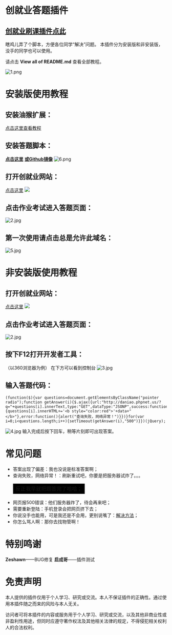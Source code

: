 # 创就业答题插件

## [创就业刷课插件点此](https://github.com/asd2323208/asd2323208.github.io/blob/master/CJYWatch.md)

瞎鸡儿弄了个脚本，方便各位同学“解决”问题。
本插件分为安装版和非安装版，没手的同学也可以使用。

请点击 **View all of README.md** 查看全部教程。

![1.png](https://i.loli.net/2020/03/26/yPqkSZWR5dKj83H.png)

# 安装版使用教程

## 安装油猴扩展：
[点击这里查看教程](https://blog.csdn.net/qq_31150365/article/details/90447934)

## 安装答题脚本：
**[点击这里](https://greasyfork.org/zh-CN/scripts/398765-cjyanswer)** **[或Github镜像](https://github.com/asd2323208/asd2323208.github.io/raw/master/js/CJYAnswer.user.js)**
![6.png](https://i.loli.net/2020/03/26/Tiy5SVhRbdJ8Q9c.png)

## 打开创就业网站：
[点击这里](http://ccsu.hunbys.com/web/student/course/list#0)
![](https://i.loli.net/2020/02/17/igFD6SN5fml38pV.jpg)

## 点击作业考试进入答题页面：
![2.jpg](https://i.loli.net/2020/03/26/TdJsCmcLbIM9ZwR.jpg)

## 第一次使用请点击总是允许此域名：
![5.jpg](https://i.loli.net/2020/03/26/TAxHu7oKmyB3hrU.jpg)

# 非安装版使用教程

## 打开创就业网站：
[点击这里](http://ccsu.hunbys.com/web/student/course/list#0)
![](https://i.loli.net/2020/02/17/igFD6SN5fml38pV.jpg)

## 点击作业考试进入答题页面：
![2.jpg](https://i.loli.net/2020/03/26/TdJsCmcLbIM9ZwR.jpg)


## 按下F12打开开发者工具：
（以360浏览器为例）
在下方可以看到控制台
![3.jpg](https://i.loli.net/2020/03/26/c5QkyVq3pTsmuCf.jpg)

## 输入答题代码：

    (function($){var questions=document.getElementsByClassName("pointer radio");function getAnswer(i){$.ajax({url:"http://daniao.phpnet.us/?q="+questions[i].innerText,type:"GET",dataType:"JSONP",success:function(data){questions[i].innerHTML+='<b style="color:red">'+data+"</b>"},error:function(){alert("查询失败，网络异常！")}})}for(var i=0;i<questions.length;i++){setTimeout(getAnswer(i),"500")}})(jQuery);

![4.jpg](https://i.loli.net/2020/03/26/OxT1F3b6i82o5Qy.jpg)
输入完成后按下回车，稍等片刻即可出现答案。

# 常见问题
* 答案出现了偏差：我也没说是标准答案啊；
* 查询失败，网络异常！：刷新重试吧，你要是把服务器试炸了。。。<table><tr><td bgcolor=black> 反正我早就把题答完了哈哈；</td></tr></table> 
* 网页报500错误：他们服务器炸了，待会再来吧；
* 需要重新登陆：手机登录会把网页挤下去；
* 你说没手也能用，可是我还是不会用，更别说嘴了：[解决方法](https://www.baidu.com/s?wd=%E4%BD%A0%E6%98%AF%E5%BC%B1%E6%99%BA%E5%90%97&ie=UTF-8)；
* 你怎么骂人啊：那你去找物管啊！

# 特别鸣谢
**Zeshawn**——BUG修复
**启成哥**——插件测试

# 免责声明
本人提供的插件仅用于个人学习、研究或交流。本人不保证插件的正确性。通过使用本插件随之而来的风险与本人无关。

访问者可将本插件的内容或服务用于个人学习、研究或交流，以及其他非商业性或非盈利性用途，但同时应遵守著作权法及其他相关法律的规定，不得侵犯相关权利人的合法权利。


